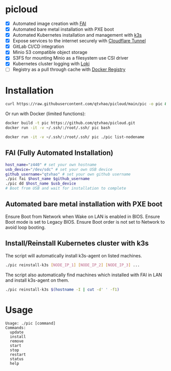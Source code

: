 # picloud
- [x] Automated image creation with [FAI](https://fai-project.org/)
- [x] Automated bare metal installation with PXE boot
- [x] Automated Kubernetes installation and management with [k3s](https://k3s.io/)
- [x] Expose services to the internet securely with [Cloudflare Tunnel](https://www.cloudflare.com/products/tunnel/)
- [x] GitLab CI/CD integration
- [x] Minio S3 compatible object storage
- [x] S3FS for mounting Minio as a filesystem use CSI driver
- [x] Kubernetes cluster logging with [Loki](https://grafana.com/oss/loki/)
- [ ] Registry as a pull through cache with [Docker Registry](https://docs.docker.com/registry/)
# Installation
```bash
curl https://raw.githubusercontent.com/qtvhao/picloud/main/pic -o pic && chmod +x pic
```
Or run with Docker (limited functions):
```bash
docker build -t pic https://github.com/qtvhao/picloud.git
docker run -it -v ~/.ssh/:/root/.ssh/ pic bash
```

```bash
docker run -it -v ~/.ssh/:/root/.ssh/ pic ./pic list-nodename
```

## FAI (Fully Automated Installation)
```bash
host_name="z440" # set your own hostname
usb_device="/dev/sdc" # set your own USB device
github_username="qtvhao" # set your own github username
./pic fai $host_name $github_username
./pic dd $host_name $usb_device
# Boot from USB and wait for installation to complete
```
## Automated bare metal installation with PXE boot
Ensure Boot from Network when Wake on LAN is enabled in BIOS.
Ensure Boot mode is set to Legacy BIOS.
Ensure Boot order is not set to Network to avoid loop booting.

## Install/Reinstall Kubernetes cluster with k3s

The script will automatically install k3s-agent on listed machines.
```bash
./pic reinstall-k3s [NODE_IP_1] [NODE_IP_2] [NODE_IP_3] ...
```

The script also automatically find machines which installed with FAI in LAN and install k3s-agent on them.
```bash
./pic reinstall-k3s $(hostname -I | cut -d' ' -f1)
```

# Usage
```text
Usage: ./pic [command]
Commands:
  update
  install
  remove
  start
  stop
  restart
  status
  help
```
